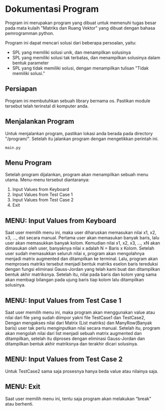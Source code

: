 # Dokumentasi Program

Program ini merupakan program yang dibuat untuk memenuhi tugas besar pada mata kulaih "Matriks dan Ruang Vektor" yang dibuat dengan bahasa pemrogramman python.

Program ini dapat mencari solusi dari beberapa persoalan, yaitu:
- SPL yang memiliki solusi unik, dan menampilkan solusinya
- SPL yang memiliki solusi tak terbatas, dan menampilkan solusinya dalam bentuk parameter
- SPL yang tidak memiliki solusi, dengan menampilkan tulisan "Tidak memiliki solusi."

## Persiapan

Program ini membutuhkan sebuah library bernama os. Pastikan module tersebut telah terinstal di komputer anda.

## Menjalankan Program

Untuk menjalankan program, pastikan lokasi anda berada pada directory "/program/". Setelah itu jalankan program dengan mengetikkan perintah ini.

```
main.py
```

## Menu Program

Setelah program dijalankan, program akan menampilkan sebuah menu utama. Menu-menu tersebut diantaranya:
1. Input Values from Keyboard
2. Input Values from Test Case 1
3. Input Values from Test Case 2
4. Exit

## MENU: Input Values from Keyboard

Saat user memilih menu ini, maka user diharuskan memasukan nilai x1, x2, x3, …,
dst secara manual. Pertama user akan memasukan banyak baris, lalu user akan
memasukkan banyak kolom. Kemudian nilai x1, x2, x3, …, xN akan dimasukan oleh
user, banyaknya nilai x adalah N = Baris x Kolom. Setelah user sudah memasukkan
seluruh nilai x, program akan mengolahnya menjadi matrix augmented dan
ditampilkan ke terminal. Lalu, program akan memproses matriks tersebut menjadi
bentuk matriks eselon baris tereduksi dengan fungsi eliminasi Gauss-Jordan yang telah
kami buat dan ditampilkan bentuk akhir matriksnya. Setelah itu, nilai pada baris dan
kolom yang sama akan membagi bilangan pada ujung baris tiap kolom lalu
ditampilkan solusinya.

## MENU: Input Values from Test Case 1

Saat user memilih menu ini, maka program akan menggunakan value atau nilai dari
file yang sudah diimpor yakni file TestCase1 dan TestCase2, Dengan mengakses nilai
dari Matrix (List matriks) dan ManyRow(Banyak baris) user tak perlu menginputkan
nilai secara manual. Setelah itu, program akan mengolah nilai dari list menjadi sebuah
matrix augmented dan ditampilkan, setelah itu diproses dengan eliminasi Gauss-Jordan
dan ditampilkan bentuk akhir matriksnya dan terakhir dicari solusinya. 

## MENU: Input Values from Test Case 2

Untuk TestCase2 sama saja prosesnya hanya beda value atau nilainya saja.


## MENU: Exit

Saat user memilih menu ini, tentu saja program akan melakukan “break” atau
berhenti.
